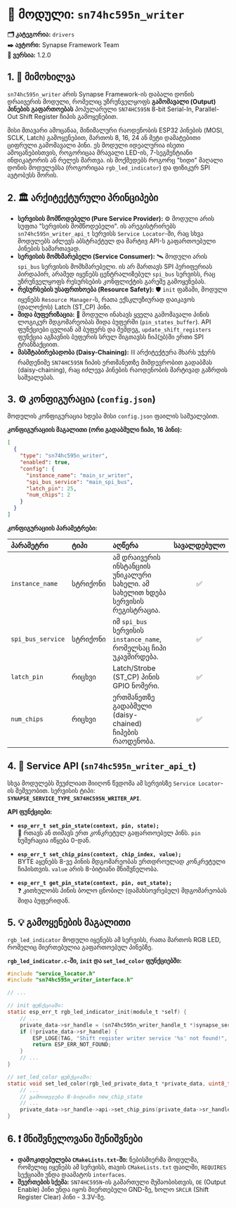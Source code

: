 # 💾 მოდული: `sn74hc595n_writer`

**🗂️ კატეგორია:** `drivers`  
**✒️ ავტორი:** Synapse Framework Team  
**🔖 ვერსია:** 1.2.0

## 1. 📜 მიმოხილვა

`sn74hc595n_writer` არის Synapse Framework-ის დაბალი დონის დრაივერის მოდული, რომელიც უზრუნველყოფს **გამომავალი (Output) პინების გაფართოებას** პოპულარული `SN74HC595N` 8-bit Serial-In, Parallel-Out Shift Register ჩიპის გამოყენებით.

მისი მთავარი ამოცანაა, მინიმალური რაოდენობის ESP32 პინების (MOSI, SCLK, Latch) გამოყენებით, მართოს 8, 16, 24 ან მეტი დამატებითი ციფრული გამომავალი პინი. ეს მოდული იდეალურია ისეთი ამოცანებისთვის, როგორიცაა მრავალი LED-ის, 7-სეგმენტიანი ინდიკატორის ან რელეს მართვა. ის მოქმედებს როგორც "ხიდი" მაღალი დონის მოდულებსა (როგორიცაა `rgb_led_indicator`) და ფიზიკურ SPI ავტობუსს შორის.

## 2. 🏛️ არქიტექტურული პრინციპები

- **სერვისის მომწოდებელი (Pure Service Provider):** ⚙️ მოდული არის სუფთა "სერვისის მომწოდებელი". ის არეგისტრირებს `sn74hc595n_writer_api_t` სერვისს `Service Locator`-ში, რაც სხვა მოდულებს აძლევს აბსტრაქტულ და მარტივ API-ს გაფართოებული პინების სამართავად.
- **სერვისის მომხმარებელი (Service Consumer):** 🛰️ მოდული არის `spi_bus` სერვისის მომხმარებელი. ის არ მართავს SPI პერიფერიას პირდაპირ, არამედ იყენებს ცენტრალიზებულ `spi_bus` სერვისს, რაც უზრუნველყოფს რესურსების კონფლიქტის გარეშე გამოყენებას.
- **რესურსების უსაფრთხოება (Resource Safety):** 🛡️ `init` ფაზაში, მოდული იყენებს `Resource Manager`-ს, რათა ექსკლუზიურად დაიკავოს (დალოქოს) Latch (ST_CP) პინი.
- **შიდა ბუფერიზაცია:** 📝 მოდული ინახავს ყველა გამომავალი პინის ლოგიკურ მდგომარეობას შიდა ბუფერში (`pin_states_buffer`). API ფუნქციები ცვლიან ამ ბუფერს და შემდეგ, `update_shift_registers` ფუნქცია აგზავნის ბუფერის სრულ შიგთავსს ჩიპ(ებ)ში ერთი SPI ტრანზაქციით.
- **მასშტაბირებადობა (Daisy-Chaining):** ⛓️ არქიტექტურა მხარს უჭერს რამდენიმე `SN74HC595N` ჩიპის ერთმანეთზე მიმდევრობით გადაბმას (daisy-chaining), რაც იძლევა პინების რაოდენობის მარტივად გაზრდის საშუალებას.

## 3. ⚙️ კონფიგურაცია (`config.json`)

მოდულის კონფიგურაცია ხდება მისი `config.json` ფაილის საშუალებით.

**კონფიგურაციის მაგალითი (ორი გადაბმული ჩიპი, 16 პინი):**

```json
[
  {
    "type": "sn74hc595n_writer",
    "enabled": true,
    "config": {
      "instance_name": "main_sr_writer",
      "spi_bus_service": "main_spi_bus",
      "latch_pin": 25,
      "num_chips": 2
    }
  }
]
```

**კონფიგურაციის პარამეტრები:**

| პარამეტრი | ტიპი | აღწერა | სავალდებულო |
| :--- | :--- | :--- | :---: |
| `instance_name` | სტრიქონი | ამ დრაივერის ინსტანციის უნიკალური სახელი. ამ სახელით ხდება სერვისის რეგისტრაცია. | ✅ |
| `spi_bus_service` | სტრიქონი | იმ `spi_bus` სერვისის `instance_name`, რომელსაც ჩიპი უკავშირდება. | ✅ |
| `latch_pin` | რიცხვი | Latch/Strobe (ST_CP) პინის GPIO ნომერი. | ✅ |
| `num_chips` | რიცხვი | ერთმანეთზე გადაბმული (daisy-chained) ჩიპების რაოდენობა. | ✅ |

## 4. 🔌 Service API (`sn74hc595n_writer_api_t`)

სხვა მოდულებს შეუძლიათ მიიღონ წვდომა ამ სერვისზე `Service Locator`-ის მეშვეობით. სერვისის ტიპი: **`SYNAPSE_SERVICE_TYPE_SN74HC595N_WRITER_API`**.

**API ფუნქციები:**

- **`esp_err_t set_pin_state(context, pin, state);`**  
  📌 რთავს ან თიშავს ერთ კონკრეტულ გაფართოებულ პინს. `pin` ნუმერაცია იწყება 0-დან.

- **`esp_err_t set_chip_pins(context, chip_index, value);`**  
   BYTE აყენებს 8-ვე პინის მდგომარეობას ერთდროულად კონკრეტული ჩიპისთვის. `value` არის 8-ბიტიანი მნიშვნელობა.

- **`esp_err_t get_pin_state(context, pin, out_state);`**  
  ❓ კითხულობს პინის ბოლო ცნობილ (დამახსოვრებულ) მდგომარეობას შიდა ბუფერიდან.

## 5. 💡 გამოყენების მაგალითი

`rgb_led_indicator` მოდული იყენებს ამ სერვისს, რათა მართოს RGB LED, რომელიც მიერთებულია გაფართოებულ პინებზე.

**`rgb_led_indicator.c`-ში, `init` და `set_led_color` ფუნქციებში:**

```c
#include "service_locator.h"
#include "sn74hc595n_writer_interface.h"

// ...

// init ფუნქციაში:
static esp_err_t rgb_led_indicator_init(module_t *self) {
    // ...
    private_data->sr_handle = (sn74hc595n_writer_handle_t *)synapse_service_get(private_data->sr_writer_service_name);
    if (!private_data->sr_handle) {
        ESP_LOGE(TAG, "Shift register writer service '%s' not found!", private_data->sr_writer_service_name);
        return ESP_ERR_NOT_FOUND;
    }
    // ...
}

// set_led_color ფუნქციაში:
static void set_led_color(rgb_led_private_data_t *private_data, uint8_t r, uint8_t g, uint8_t b) {
    // ...
    // გამოითვლება 8-ბიტიანი new_chip_state
    // ...
    private_data->sr_handle->api->set_chip_pins(private_data->sr_handle->context, 0, new_chip_state);
}
```

## 6. ❗ მნიშვნელოვანი შენიშვნები

- **დამოკიდებულება `CMakeLists.txt`-ში:** ნებისმიერმა მოდულმა, რომელიც იყენებს ამ სერვისს, თავის `CMakeLists.txt` ფაილში, `REQUIRES` სექციაში უნდა დაამატოს `interfaces`.
- **შეერთების სქემა:** `SN74HC595N`-ის გამართული მუშაობისთვის, `OE` (Output Enable) პინი უნდა იყოს მიერთებული GND-ზე, ხოლო `SRCLR` (Shift Register Clear) პინი - 3.3V-ზე.
